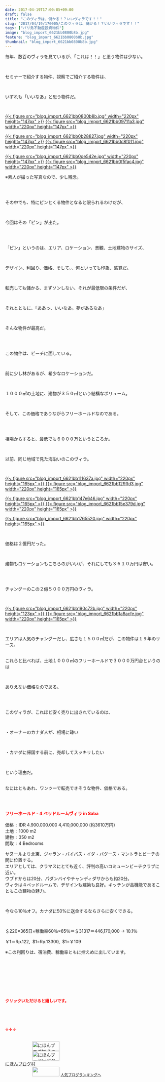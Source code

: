 ```yaml
---
date: 2017-04-19T17:00:05+09:00
draft: false
title: "このヴィラは、儲かる！？いいヴィラです！！"
slug: "2017/04/19/170005/このヴィラは、儲かる！？いいヴィラです！！"
tags: ["バリ島不動産投資物件"]
image: "blog_import_6621bb0800b8b.jpg"
feature: "blog_import_6621bb0800b8b.jpg"
thumbnail: "blog_import_6621bb0800b8b.jpg"
---
```

<p>毎年、数百のヴィラを見ているが、「これは！！」と思う物件は少ない。</p><p> </p><p>セミナーで紹介する物件、視察でご紹介する物件は、</p><p> </p><p>いずれも「いいなあ」と思う物件だ。</p><p> </p><p><a href="blog_import_6621bb0800b8b.jpg">{{< figure src="blog_import_6621bb0800b8b.jpg" width="220px" height="147px" >}}</a> <a href="blog_import_6621bb09711a3.jpg">{{< figure src="blog_import_6621bb09711a3.jpg" width="220px" height="147px" >}}</a></p><p><a href="blog_import_6621bb0b28827.jpg">{{< figure src="blog_import_6621bb0b28827.jpg" width="220px" height="147px" >}}</a> <a href="blog_import_6621bb0c8f011.jpg">{{< figure src="blog_import_6621bb0c8f011.jpg" width="220px" height="147px" >}}</a></p><p><a href="blog_import_6621bb0de542e.jpg">{{< figure src="blog_import_6621bb0de542e.jpg" width="220px" height="147px" >}}</a> <a href="blog_import_6621bb0f5fac4.jpg">{{< figure src="blog_import_6621bb0f5fac4.jpg" width="220px" height="147px" >}}</a></p><p>※素人が撮った写真なので、少し残念。</p><p> </p><p><br/>その中でも、特にピンとくる物件となると限られるわけだが、</p><p> </p><p>今回はその「ピン」が出た。</p><p> </p><p><br/>「ピン」というのは、エリア、ロケーション、景観、土地建物のサイズ、</p><p> </p><p>デザイン、利回り、価格、そして、、何といっても印象、感覚だ。</p><p> </p><p>転売しても儲かる、まずソンしない、それが最低限の条件だが、</p><p> </p><p>それとともに、「ああっ、いいなあ。夢があるなあ」</p><p> </p><p>そんな物件が最高だ。</p><p> </p><p><br/>この物件は、ビーチに面している。</p><p> </p><p>前に少し林があるが、希少なロケーションだ。</p><p> </p><p>１０００㎡の土地に、建物が３５０㎡という結構なボリューム。</p><p> </p><p>そして、この価格でありながらフリーホールドなのである。</p><p> </p><p><br/>相場からすると、最低でも６０００万というところか。</p><p> </p><p>以前、同じ地域で見た海沿いのこのヴィラ。</p><p> </p><p><a href="blog_import_6621bb111637a.jpg">{{< figure src="blog_import_6621bb111637a.jpg" width="220px" height="165px" >}}</a> <a href="blog_import_6621bb129ffd3.jpg">{{< figure src="blog_import_6621bb129ffd3.jpg" width="220px" height="165px" >}}</a></p><p><a href="blog_import_6621bb147e646.jpg">{{< figure src="blog_import_6621bb147e646.jpg" width="220px" height="165px" >}}</a> <a href="blog_import_6621bb15e379d.jpg">{{< figure src="blog_import_6621bb15e379d.jpg" width="220px" height="165px" >}}</a></p><p><a href="blog_import_6621bb1765520.jpg">{{< figure src="blog_import_6621bb1765520.jpg" width="220px" height="165px" >}}</a></p><p> </p><p>価格は２億円だった。</p><p> </p><p>建物もロケーションもこちらのがいいが、それにしても３６１０万円は安い。</p><p> </p><p><br/>チャングーのこの２億５０００万円のヴィラ。</p><p> </p><p><a href="blog_import_6621bb190c72b.jpg">{{< figure src="blog_import_6621bb190c72b.jpg" width="220px" height="123px" >}}</a> <a href="blog_import_6621bb1a8acfe.jpg">{{< figure src="blog_import_6621bb1a8acfe.jpg" width="220px" height="165px" >}}</a></p><p> </p><p>エリアは人気のチャングーだし、広さも１５００㎡だが、この物件は１９年のリース。</p><p><br/>これらと比べれば、土地１０００㎡のフリーホールドで３０００万円台というのは</p><p> </p><p>ありえない価格なのである。</p><p> </p><p><br/>このヴィラが、これほど安く売りに出されているのは、</p><p> </p><p>・オーナーのカナダ人が、相場に疎い</p><p> </p><p>・カナダに帰国する前に、売却してスッキリしたい</p><p> </p><p>という理由だ。</p><p><br/>なにはともあれ、ワンツーで転売できそうな物件、価格である。</p><p> </p><p><br/><span style="font-weight: bold;"><span style="color: rgb(255, 0, 0);">フリーホールド - 4 ベッドルームヴィラ in Saba</span></span>        <br/>        <br/>価格  : IDR 4.900.000.000 4,410,000,000 (約3610万円）    <br/>土地  : 1000 m2    <br/>建物  : 350 m2    <br/>間取  : 4 Bedrooms    </p><p>サヌールより北東、ジャラン・バイパス・イダ・バグース・マントラとビーチの間に位置する。<br/>エリアとしては、クラマスにとても近く、評判の高いコミューンビーチクラブに近い。<br/>ウブドからは20分、パダンバイやチャンディダサからも約20分。<br/>ヴィラは４ベッドルームで、デザインも建築も良好。キッチンが高機能であることもこの建物の魅力。</p><p> </p><p>今なら10％オフ。カナダに50%に送金するならさらに安くできる。</p><p> </p><p>＄220×365日×稼働率60％×65％＝＄31317＝446,170,000 → 10.1％</p><p>￥1＝Rp.122,  $1=Rp.13300,  $1=￥109</p><p>※この利回りは、宿泊費、稼働率ともに控えめに出しています。</p><p> </p><p> </p><p> </p><p> </p><p><font color="#ff0000" size="2"><strong>クリックいただけると嬉しいです。</strong></font></p><p> </p><p> </p><p><font color="#ff0000" size="2"><strong>↓↓↓</strong></font></p><p><br/><a href="ranking.html?p_cid=01260127" id="&amp;blogmura_banner" target="_blank"><img alt="にほんブログ村 その他生活ブログ 不動産投資へ" border="0" height="31" src="data:image/svg+xml;charset=utf-8,%3Csvg%20xmlns%3D%22http%3A%2F%2Fwww.w3.org%2F2000%2Fsvg%22%20title%3D%22Placeholder%20for%20Images%22%20role%3D%22presentation%22%20viewBox%3D%220%200%2088%2031%22%20%2F%3E" width="88" data-src="//life.blogmura.com/hudousantoushi/img/hudousantoushi88_31.gif" style="aspect-ratio: auto 88 / 31;"/><noscript><img alt="にほんブログ村 その他生活ブログ 不動産投資へ" border="0" height="31" src="//life.blogmura.com/hudousantoushi/img/hudousantoushi88_31.gif" width="88"></noscript></a><br/><a href="ranking.html?p_cid=01260127" target="_blank"><img alt="にほんブログ村 海外生活ブログ バリ島情報へ" border="0" height="31" src="data:image/svg+xml;charset=utf-8,%3Csvg%20xmlns%3D%22http%3A%2F%2Fwww.w3.org%2F2000%2Fsvg%22%20title%3D%22Placeholder%20for%20Images%22%20role%3D%22presentation%22%20viewBox%3D%220%200%2088%2031%22%20%2F%3E" width="88" data-src="https://img-proxy.blog-video.jp/images?url=http%3A%2F%2Foverseas.blogmura.com%2Fbali%2Fimg%2Fbali88_31.gif" style="aspect-ratio: auto 88 / 31;"/><noscript><img alt="にほんブログ村 海外生活ブログ バリ島情報へ" border="0" height="31" src="https://img-proxy.blog-video.jp/images?url=http%3A%2F%2Foverseas.blogmura.com%2Fbali%2Fimg%2Fbali88_31.gif" width="88"></noscript></a><br/><a href="ranking.html?p_cid=01260127" target="_blank">にほんブログ村</a><br/><a href="link.php?1804582" title="人気ブログランキングへ"><img border="0" height="31" src="data:image/svg+xml;charset=utf-8,%3Csvg%20xmlns%3D%22http%3A%2F%2Fwww.w3.org%2F2000%2Fsvg%22%20title%3D%22Placeholder%20for%20Images%22%20role%3D%22presentation%22%20viewBox%3D%220%200%2088%2031%22%20%2F%3E" width="88" data-src="https://blog.with2.net/img/banner/banner_22.gif" style="aspect-ratio: auto 88 / 31;"/><noscript><img border="0" height="31" src="https://blog.with2.net/img/banner/banner_22.gif" width="88"></noscript></a> <a href="link.php?1804582" style="font-size: 12px;">人気ブログランキングへ</a></p>

